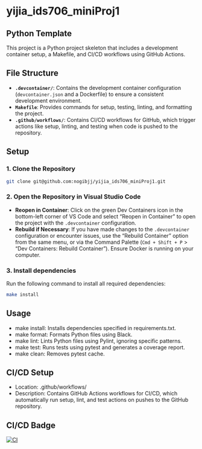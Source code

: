 # yijia_ids706_miniProj1

## Python Template

This project is a Python project skeleton that includes a development container setup, a Makefile, and CI/CD workflows using GitHub Actions.

## File Structure

- **`.devcontainer/`**: Contains the development container configuration (`devcontainer.json` and a Dockerfile) to ensure a consistent development environment.
- **`Makefile`**: Provides commands for setup, testing, linting, and formatting the project.
- **`.github/workflows/`**: Contains CI/CD workflows for GitHub, which trigger actions like setup, linting, and testing when code is pushed to the repository.

## Setup

### 1. Clone the Repository

```bash
git clone git@github.com:nogibjj/yijia_ids706_miniProj1.git
```

### 2. Open the Repository in Visual Studio Code

- **Reopen in Container**: Click on the green Dev Containers icon in the bottom-left corner of VS Code and select “Reopen in Container” to open the project with the `.devcontainer` configuration.
- **Rebuild if Necessary**: If you have made changes to the `.devcontainer` configuration or encounter issues, use the “Rebuild Container” option from the same menu, or via the Command Palette (`Cmd + Shift + P` > “Dev Containers: Rebuild Container”). Ensure Docker is running on your computer.

### 3. Install dependencies
Run the following command to install all required dependencies:

```bash
make install
```

## Usage
- make install: Installs dependencies specified in requirements.txt.
- make format: Formats Python files using Black.
- make lint: Lints Python files using Pylint, ignoring specific patterns.
- make test: Runs tests using pytest and generates a coverage report.
- make clean: Removes pytest cache.

## CI/CD Setup
- Location: .github/workflows/
- Description: Contains GitHub Actions workflows for CI/CD, which automatically run setup, lint, and test actions on pushes to the GitHub repository.

## CI/CD Badge
[![CI](https://github.com/nogibjj/yijia_ids706_miniProj1/actions/workflows/hello.yml/badge.svg)](https://github.com/nogibjj/yijia_ids706_miniProj1/actions/workflows/hello.yml)
